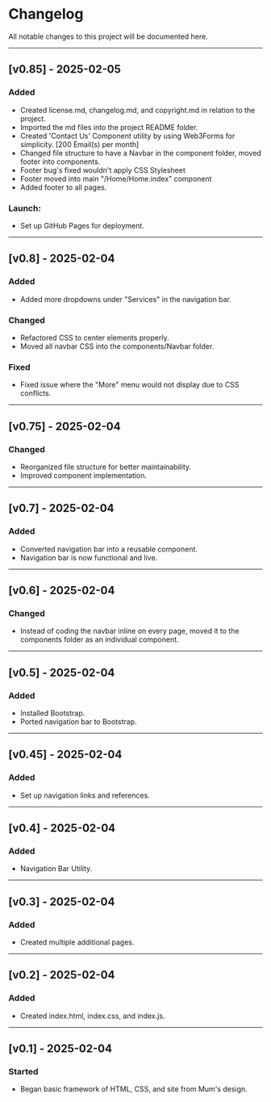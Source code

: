 # Changelog  

All notable changes to this project will be documented here.  

---

## [v0.85] - 2025-02-05  

### Added  
- Created license.md, changelog.md, and copyright.md in relation to the project.
- Imported the md files into the project README folder.
- Created 'Contact Us' Component utility by using Web3Forms for simplicity. [200 Email(s) per month]
- Changed file structure to have a Navbar in the component folder, moved footer into components.
- Footer bug's fixed wouldn't apply CSS Stylesheet
- Footer moved into main "/Home/Home.index" component
- Added footer to all pages.

### Launch:
- Set up GitHub Pages for deployment. 

---

## [v0.8] - 2025-02-04  

### Added  
- Added more dropdowns under "Services" in the navigation bar.  

### Changed  
- Refactored CSS to center elements properly.  
- Moved all navbar CSS into the components/Navbar folder.  

### Fixed  
- Fixed issue where the "More" menu would not display due to CSS conflicts.  

---

## [v0.75] - 2025-02-04  

### Changed  
- Reorganized file structure for better maintainability.  
- Improved component implementation.  

---

## [v0.7] - 2025-02-04  

### Added  
- Converted navigation bar into a reusable component.  
- Navigation bar is now functional and live.  

---

## [v0.6] - 2025-02-04  

### Changed  
- Instead of coding the navbar inline on every page, moved it to the components folder as an individual component.  

---

## [v0.5] - 2025-02-04  

### Added  
- Installed Bootstrap.  
- Ported navigation bar to Bootstrap.  

---

## [v0.45] - 2025-02-04  

### Added  
- Set up navigation links and references.  

---

## [v0.4] - 2025-02-04  

### Added  
- Navigation Bar Utility.  

---

## [v0.3] - 2025-02-04  

### Added  
- Created multiple additional pages.  

---

## [v0.2] - 2025-02-04  

### Added  
- Created index.html, index.css, and index.js.  

---

## [v0.1] - 2025-02-04  

### Started  
- Began basic framework of HTML, CSS, and site from Mum's design.
